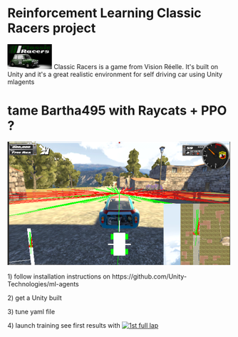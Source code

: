 # Reinforcement Learning Classic Racers project

<p>
  <img src="./png/Capture_000.PNG" width="100" title="Vision Reelle - Classic Racers">
  Classic Racers is a game from Vision Réelle.
  It's built on Unity and it's a great realistic environment for self driving car using Unity mlagents
 </p>

# tame Bartha495 with Raycats + PPO ?
<p>
  <img src="./png/Capture_001.PNG" width="500" alt="Classic Racers">
</p>

<p>1)  follow installation instructions on https://github.com/Unity-Technologies/ml-agents
  </p>
  
<p>2) get a Unity built
  </p>
    
<p>3) tune yaml file
  </p>
  
<p>4) launch training
  see first results with 
  <a href="https://youtu.be/F8U5qR97BEo"><img src="<img src="./png/Capture_050.jpg" alt="1st full lap" /></a>
    </p>

